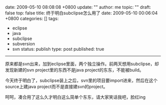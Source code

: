 date: 2009-05-10 08:08:08 +0800
update: ""
author: me
topic: ""
draft: false
top: false
title: 终于明白subclipse怎么用了
date: 2009-05-10 00:06:04 +0800
categories: []
tags:
- eclipse
- java
- subclipse
- subversion
- svn
status: publish
type: post
published: true
---
<p>原来都是svn出来，加到eclipse里面，两个独立操作。前两天想用subclipse，却发现新建的svn project里的东西不是java project的东东，不能被build。</p>

<p>今天终于明白了，subclipse装上之后，svn里的项目要import进来，然后在这个source上建java project而不是直接建svn的project。</p>

<p>呵呵，凑合用了这么久才明白这么简单个东东，请大家笑话我吧，脸红ing</p>

